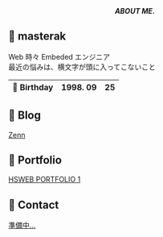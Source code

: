<div align="center">
    <i>
      <b>
        ABOUT ME.
      </b>
    </i>
</div>

## &#x1f914; masterak

Web 時々 Embeded エンジニア<br>
最近の悩みは、横文字が頭に入ってこないこと

| &#x1f382; Birthday | 1998. 09 | 25 |
| --- | :---: | --- |

## &#x1f4d2; Blog
[Zenn](https://zenn.dev/masterak)

## &#x1f4f8; Portfolio
[HSWEB PORTFOLIO 1](https://portfolio-1-one-tau.vercel.app/)

## &#x1f4e8; Contact
[準備中...]()
